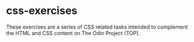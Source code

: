 # css-exercises
These exercises are a series of CSS related tasks intended to complement the HTML and CSS content on The Odin Project (TOP). 
